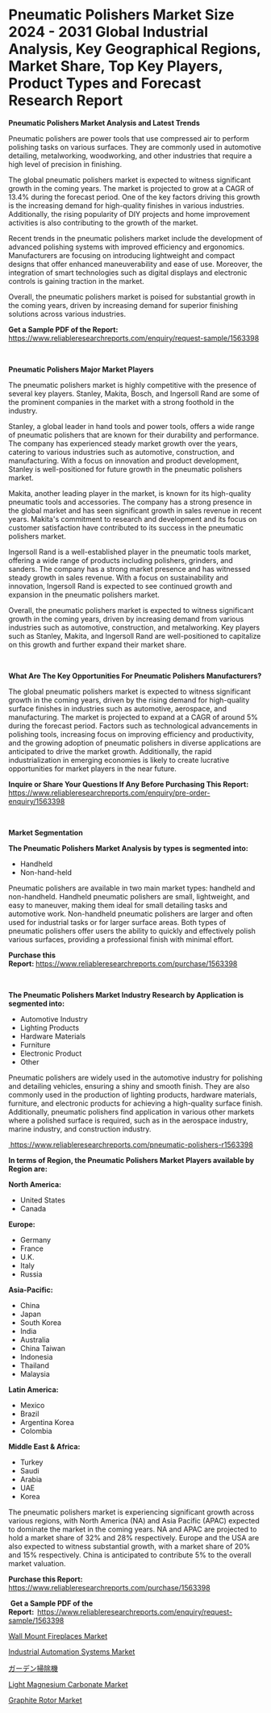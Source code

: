 <p><h1>Pneumatic Polishers Market Size 2024 - 2031 Global Industrial Analysis, Key Geographical Regions, Market Share, Top Key Players, Product Types and Forecast Research Report</h1></p><p><strong>Pneumatic Polishers Market Analysis and Latest Trends</strong></p>
<p><p>Pneumatic polishers are power tools that use compressed air to perform polishing tasks on various surfaces. They are commonly used in automotive detailing, metalworking, woodworking, and other industries that require a high level of precision in finishing.</p><p>The global pneumatic polishers market is expected to witness significant growth in the coming years. The market is projected to grow at a CAGR of 13.4% during the forecast period. One of the key factors driving this growth is the increasing demand for high-quality finishes in various industries. Additionally, the rising popularity of DIY projects and home improvement activities is also contributing to the growth of the market.</p><p>Recent trends in the pneumatic polishers market include the development of advanced polishing systems with improved efficiency and ergonomics. Manufacturers are focusing on introducing lightweight and compact designs that offer enhanced maneuverability and ease of use. Moreover, the integration of smart technologies such as digital displays and electronic controls is gaining traction in the market.</p><p>Overall, the pneumatic polishers market is poised for substantial growth in the coming years, driven by increasing demand for superior finishing solutions across various industries.</p></p>
<p><strong>Get a Sample PDF of the Report:&nbsp;</strong> <a href="https://www.reliableresearchreports.com/enquiry/request-sample/1563398">https://www.reliableresearchreports.com/enquiry/request-sample/1563398</a></p>
<p>&nbsp;</p>
<p><strong>Pneumatic Polishers Major Market Players</strong></p>
<p><p>The pneumatic polishers market is highly competitive with the presence of several key players. Stanley, Makita, Bosch, and Ingersoll Rand are some of the prominent companies in the market with a strong foothold in the industry.</p><p>Stanley, a global leader in hand tools and power tools, offers a wide range of pneumatic polishers that are known for their durability and performance. The company has experienced steady market growth over the years, catering to various industries such as automotive, construction, and manufacturing. With a focus on innovation and product development, Stanley is well-positioned for future growth in the pneumatic polishers market.</p><p>Makita, another leading player in the market, is known for its high-quality pneumatic tools and accessories. The company has a strong presence in the global market and has seen significant growth in sales revenue in recent years. Makita's commitment to research and development and its focus on customer satisfaction have contributed to its success in the pneumatic polishers market.</p><p>Ingersoll Rand is a well-established player in the pneumatic tools market, offering a wide range of products including polishers, grinders, and sanders. The company has a strong market presence and has witnessed steady growth in sales revenue. With a focus on sustainability and innovation, Ingersoll Rand is expected to see continued growth and expansion in the pneumatic polishers market.</p><p>Overall, the pneumatic polishers market is expected to witness significant growth in the coming years, driven by increasing demand from various industries such as automotive, construction, and metalworking. Key players such as Stanley, Makita, and Ingersoll Rand are well-positioned to capitalize on this growth and further expand their market share.</p></p>
<p>&nbsp;</p>
<p><strong>What Are The Key Opportunities For Pneumatic Polishers Manufacturers?</strong></p>
<p><p>The global pneumatic polishers market is expected to witness significant growth in the coming years, driven by the rising demand for high-quality surface finishes in industries such as automotive, aerospace, and manufacturing. The market is projected to expand at a CAGR of around 5% during the forecast period. Factors such as technological advancements in polishing tools, increasing focus on improving efficiency and productivity, and the growing adoption of pneumatic polishers in diverse applications are anticipated to drive the market growth. Additionally, the rapid industrialization in emerging economies is likely to create lucrative opportunities for market players in the near future.</p></p>
<p><strong>Inquire or Share Your Questions If Any Before Purchasing This Report:</strong> <a href="https://www.reliableresearchreports.com/enquiry/pre-order-enquiry/1563398">https://www.reliableresearchreports.com/enquiry/pre-order-enquiry/1563398</a></p>
<p>&nbsp;</p>
<p><strong>Market Segmentation</strong></p>
<p><strong>The Pneumatic Polishers Market Analysis by types is segmented into:</strong></p>
<p><ul><li>Handheld</li><li>Non-hand-held</li></ul></p>
<p><p>Pneumatic polishers are available in two main market types: handheld and non-handheld. Handheld pneumatic polishers are small, lightweight, and easy to maneuver, making them ideal for small detailing tasks and automotive work. Non-handheld pneumatic polishers are larger and often used for industrial tasks or for larger surface areas. Both types of pneumatic polishers offer users the ability to quickly and effectively polish various surfaces, providing a professional finish with minimal effort.</p></p>
<p><strong>Purchase this Report:&nbsp;</strong><a href="https://www.reliableresearchreports.com/purchase/1563398">https://www.reliableresearchreports.com/purchase/1563398</a></p>
<p>&nbsp;</p>
<p><strong>The Pneumatic Polishers Market Industry Research by Application is segmented into:</strong></p>
<p><ul><li>Automotive Industry</li><li>Lighting Products</li><li>Hardware Materials</li><li>Furniture</li><li>Electronic Product</li><li>Other</li></ul></p>
<p><p>Pneumatic polishers are widely used in the automotive industry for polishing and detailing vehicles, ensuring a shiny and smooth finish. They are also commonly used in the production of lighting products, hardware materials, furniture, and electronic products for achieving a high-quality surface finish. Additionally, pneumatic polishers find application in various other markets where a polished surface is required, such as in the aerospace industry, marine industry, and construction industry.</p></p>
<p><a href="https://www.reliableresearchreports.com/pneumatic-polishers-r1563398">&nbsp;https://www.reliableresearchreports.com/pneumatic-polishers-r1563398</a></p>
<p><strong>In terms of Region, the Pneumatic Polishers Market Players available by Region are:</strong></p>
<p>
    <p> <strong> North America: </strong>
        <ul>
            <li>United States</li>
            <li>Canada</li>
        </ul>
        </p> 
    <p> <strong> Europe: </strong>
        <ul>
            <li>Germany</li>
            <li>France</li>
            <li>U.K.</li>
            <li>Italy</li>
            <li>Russia</li>
        </ul>
        </p> 
    <p> <strong> Asia-Pacific: </strong>
        <ul>
            <li>China</li>
            <li>Japan</li>
            <li>South Korea</li>
            <li>India</li>
            <li>Australia</li>
            <li>China Taiwan</li>
            <li>Indonesia</li>
            <li>Thailand</li>
            <li>Malaysia</li>
        </ul>
        </p> 
    <p> <strong> Latin America: </strong>
        <ul>
            <li>Mexico</li>
            <li>Brazil</li>
            <li>Argentina Korea</li>
            <li>Colombia</li>
        </ul>
        </p> 
    <p> <strong> Middle East & Africa: </strong>
        <ul>
            <li>Turkey</li>
            <li>Saudi</li>
            <li>Arabia</li>
            <li>UAE</li>
            <li>Korea</li>
        </ul>
    </p>
    </p>
<p><p>The pneumatic polishers market is experiencing significant growth across various regions, with North America (NA) and Asia Pacific (APAC) expected to dominate the market in the coming years. NA and APAC are projected to hold a market share of 32% and 28% respectively. Europe and the USA are also expected to witness substantial growth, with a market share of 20% and 15% respectively. China is anticipated to contribute 5% to the overall market valuation.</p></p>
<p><strong>Purchase this Report: </strong><a href="https://www.reliableresearchreports.com/purchase/1563398">https://www.reliableresearchreports.com/purchase/1563398</a></p>
<p>&nbsp;<strong>Get a Sample PDF of the Report:&nbsp;&nbsp;</strong><a href="https://www.reliableresearchreports.com/enquiry/request-sample/1563398">https://www.reliableresearchreports.com/enquiry/request-sample/1563398</a></p>
<p><strong></strong></p>
<p><p><a href="https://github.com/Angelnienowdseej3e45z3p8c/Market-Research-Report-List-2/blob/main/wall-mount-fireplaces-market.md">Wall Mount Fireplaces Market</a></p><p><a href="https://github.com/brentleyjimmiealvaradoz4l1rea/Market-Research-Report-List-2/blob/main/industrial-automation-systems-market.md">Industrial Automation Systems Market</a></p><p><a href="https://github.com/vlcostes/Market-Research-Report-List-1/blob/main/866596736255.md">ガーデン掃除機</a></p><p><a href="https://www.linkedin.com/pulse/decoding-light-magnesium-carbonate-market-deep-dive-latest-0tuff?trackingId=eqZK%2FajCiU0JzORUAEvJJA%3D%3D">Light Magnesium Carbonate Market</a></p><p><a href="https://www.linkedin.com/pulse/graphite-rotor-market-challenges-opportunities-growth-drivers-carwf?trackingId=XpH6kh1Tfv8RJItlQyuVTw%3D%3D">Graphite Rotor Market</a></p></p>
